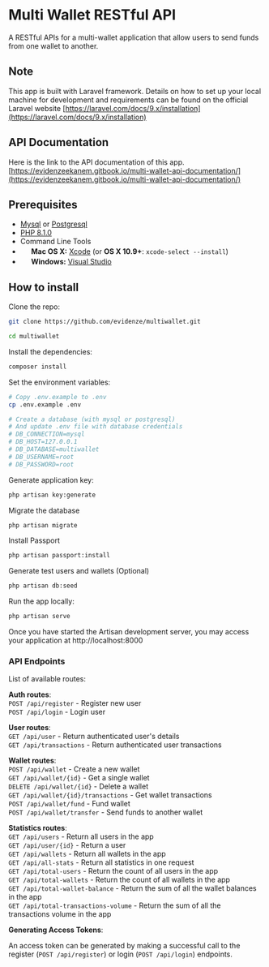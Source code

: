# Multi Wallet RESTful API

A RESTful APIs for a multi-wallet application that allow users to send funds from one wallet to another.

## Note

This app is built with Laravel framework. Details on how to set up your local machine for development and requirements can be found on the official Laravel website [https://laravel.com/docs/9.x/installation](https://laravel.com/docs/9.x/installation)

## API Documentation

Here is the link to the API documentation of this app. [https://evidenzeekanem.gitbook.io/multi-wallet-api-documentation/](https://evidenzeekanem.gitbook.io/multi-wallet-api-documentation/)


Prerequisites
-------------

- [Mysql](https://www.mysql.com/) or [Postgresql](http://www.postgresql.org/)
- [PHP 8.1.0](http://php.net/)
- Command Line Tools
- <img src="http://deluge-torrent.org/images/apple-logo.gif" height="17">&nbsp;**Mac OS X:** [Xcode](https://itunes.apple.com/us/app/xcode/id497799835?mt=12) (or **OS X 10.9+**: `xcode-select --install`)
- <img src="http://dc942d419843af05523b-ff74ae13537a01be6cfec5927837dcfe.r14.cf1.rackcdn.com/wp-content/uploads/windows-8-50x50.jpg" height="17">&nbsp;**Windows:** [Visual Studio](https://www.visualstudio.com/products/visual-studio-community-vs)


## How to install

Clone the repo:

```bash
git clone https://github.com/evidenze/multiwallet.git

cd multiwallet
```

Install the dependencies:

```bash
composer install
```

Set the environment variables:

```bash
# Copy .env.example to .env
cp .env.example .env

# Create a database (with mysql or postgresql)
# And update .env file with database credentials
# DB_CONNECTION=mysql
# DB_HOST=127.0.0.1
# DB_DATABASE=multiwallet
# DB_USERNAME=root
# DB_PASSWORD=root
```

Generate application key:

```bash
php artisan key:generate
```

Migrate the database

```bash
php artisan migrate
```

Install Passport

```bash
php artisan passport:install
```

Generate test users and wallets (Optional)

```bash
php artisan db:seed
```

Run the app locally:

```bash
php artisan serve
```

Once you have started the Artisan development server, you may access your application at http://localhost:8000

### API Endpoints

List of available routes:

**Auth routes**:\
`POST /api/register` - Register new user\
`POST /api/login` - Login user

**User routes**:\
`GET /api/user` - Return authenticated user's details\
`GET /api/transactions` - Return authenticated user transactions

**Wallet routes**:\
`POST /api/wallet` - Create a new wallet\
`GET /api/wallet/{id}` - Get a single wallet\
`DELETE /api/wallet/{id}` - Delete a wallet\
`GET /api/wallet/{id}/transactions` - Get wallet transactions\
`POST /api/wallet/fund` - Fund wallet\
`POST /api/wallet/transfer` - Send funds to another wallet

**Statistics routes**:\
`GET /api/users` - Return all users in the app\
`GET /api/user/{id}` - Return a user\
`GET /api/wallets` - Return all wallets in the app\
`GET /api/all-stats` - Return all statistics in one request\
`GET /api/total-users` - Return the count of all users in the app\
`GET /api/total-wallets` - Return the count of all wallets in the app\
`GET /api/total-wallet-balance` - Return the sum of all the wallet balances in the app\
`GET /api/total-transactions-volume` - Return the sum of all the transactions volume in the app


**Generating Access Tokens**:

An access token can be generated by making a successful call to the register (`POST /api/register`) or login (`POST /api/login`) endpoints.